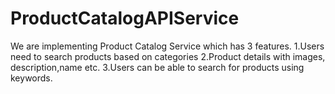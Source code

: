 # ProductCatalogAPIService
We are implementing Product Catalog Service which has 3 features.
1.Users need to search products based on categories
2.Product details with images, description,name etc.
3.Users can be able to search for products using keywords.

